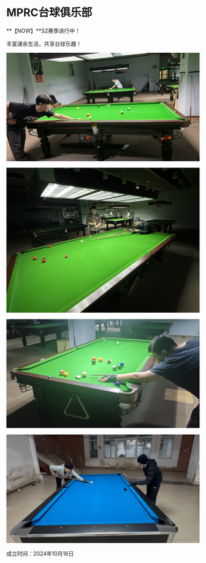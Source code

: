# MPRC台球俱乐部

**【NOW】**S2赛季进行中！

丰富课余生活，共享台球乐趣！

![](./img/club_1.jpg)

![](./img/club_2.jpg)

![](./img/club_3.jpg)

![](./img/club_4.jpg)

成立时间：2024年10月16日